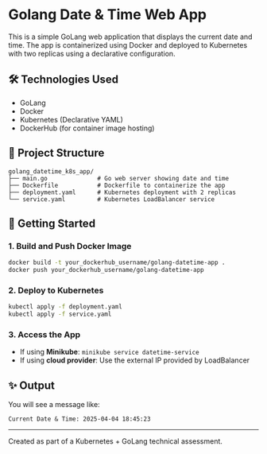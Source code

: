 # Golang Date & Time Web App

This is a simple GoLang web application that displays the current date and time. The app is containerized using Docker and deployed to Kubernetes with two replicas using a declarative configuration.

## 🛠 Technologies Used
- GoLang
- Docker
- Kubernetes (Declarative YAML)
- DockerHub (for container image hosting)

## 📁 Project Structure

```
golang_datetime_k8s_app/
├── main.go              # Go web server showing date and time
├── Dockerfile           # Dockerfile to containerize the app
├── deployment.yaml      # Kubernetes deployment with 2 replicas
└── service.yaml         # Kubernetes LoadBalancer service
```

## 🚀 Getting Started

### 1. Build and Push Docker Image
```bash
docker build -t your_dockerhub_username/golang-datetime-app .
docker push your_dockerhub_username/golang-datetime-app
```

### 2. Deploy to Kubernetes
```bash
kubectl apply -f deployment.yaml
kubectl apply -f service.yaml
```

### 3. Access the App
- If using **Minikube**: `minikube service datetime-service`
- If using **cloud provider**: Use the external IP provided by LoadBalancer

## ✨ Output
You will see a message like:
```
Current Date & Time: 2025-04-04 18:45:23
```

---

Created as part of a Kubernetes + GoLang technical assessment.